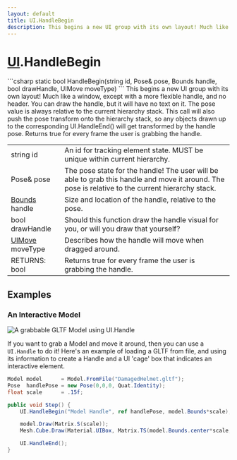 ```yaml
---
layout: default
title: UI.HandleBegin
description: This begins a new UI group with its own layout! Much like a window, except with a more flexible handle, and no header. You can draw the handle, but it will have no text on it. The pose value is always relative to the current hierarchy stack. This call will also push the pose transform onto the hierarchy stack, so any objects drawn up to the corresponding UI.HandleEnd() will get transformed by the handle pose. Returns true for every frame the user is grabbing the handle.
---
```

# [UI]({{site.url}}/Pages/Reference/UI.html).HandleBegin

<div class='signature' markdown='1'>
```csharp
static bool HandleBegin(string id, Pose& pose, Bounds handle, bool drawHandle, UIMove moveType)
```
This begins a new UI group with its own layout! Much
like a window, except with a more flexible handle, and no header.
You can draw the handle, but it will have no text on it.
The pose value is always relative to the current hierarchy stack.
This call will also push the pose transform onto the hierarchy stack, so
any objects drawn up to the corresponding UI.HandleEnd() will get transformed
by the handle pose. Returns true for every frame the user is grabbing the handle.
</div>

|  |  |
|--|--|
|string id|An id for tracking element state. MUST be unique             within current hierarchy.|
|Pose& pose|The pose state for the handle! The user will              be able to grab this handle and move it around. The pose is relative             to the current hierarchy stack.|
|[Bounds]({{site.url}}/Pages/Reference/Bounds.html) handle|Size and location of the handle, relative to              the pose.|
|bool drawHandle|Should this function draw the handle              visual for you, or will you draw that yourself?|
|[UIMove]({{site.url}}/Pages/Reference/UIMove.html) moveType|Describes how the handle will move when              dragged around.|
|RETURNS: bool|Returns true for every frame the user is grabbing the handle.|





## Examples

### An Interactive Model

![A grabbable GLTF Model using UI.Handle]({{site.screen_url}}/HandleBox.jpg)

If you want to grab a Model and move it around, then you can use a
`UI.Handle` to do it! Here's an example of loading a GLTF from file,
and using its information to create a Handle and a UI 'cage' box that
indicates an interactive element.

```csharp
Model model      = Model.FromFile("DamagedHelmet.gltf");
Pose  handlePose = new Pose(0,0,0, Quat.Identity);
float scale      = .15f;

public void Step() {
	UI.HandleBegin("Model Handle", ref handlePose, model.Bounds*scale);

	model.Draw(Matrix.S(scale));
	Mesh.Cube.Draw(Material.UIBox, Matrix.TS(model.Bounds.center*scale, model.Bounds.dimensions*scale));

	UI.HandleEnd();
}
```

